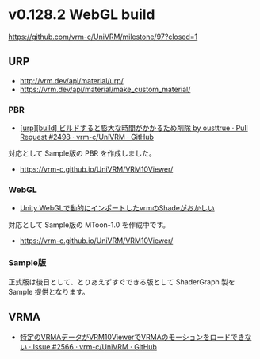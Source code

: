 # v0.128.2 WebGL build

https://github.com/vrm-c/UniVRM/milestone/97?closed=1

## URP

- http://vrm.dev/api/material/urp/
- https://vrm.dev/api/material/make_custom_material/

### PBR

- [[urp][build] ビルドすると膨大な時間がかかるため削除 by ousttrue · Pull Request #2498 · vrm-c/UniVRM · GitHub](https://github.com/vrm-c/UniVRM/pull/2498)

対応として Sample版の PBR を作成しました。

- https://vrm-c.github.io/UniVRM/VRM10Viewer/

### WebGL

- [Unity WebGLで動的にインポートしたvrmのShadeがおかしい](https://github.com/vrm-c/UniVRM/issues/2548)

対応として Sample版の MToon-1.0 を作成中です。

- https://vrm-c.github.io/UniVRM/VRM10Viewer/

### Sample版

正式版は後日として、とりあえずすぐできる版として ShaderGraph 製を Sample 提供となります。

## VRMA

- [特定のVRMAデータがVRM10ViewerでVRMAのモーションをロードできない · Issue #2566 · vrm-c/UniVRM · GitHub](https://github.com/vrm-c/UniVRM/issues/2566)
